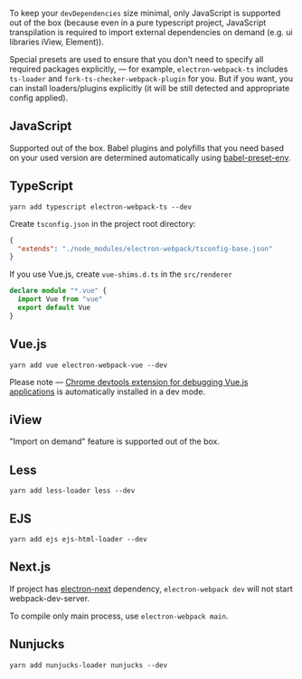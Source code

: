 To keep your `devDependencies` size minimal, only JavaScript is supported out of the box
(because even in a pure typescript project, JavaScript transpilation is required to import external dependencies on demand (e.g. ui libraries iView, Element)).

Special presets are used to ensure that you don't need to specify all required packages explicitly, — for example, `electron-webpack-ts` includes `ts-loader` and `fork-ts-checker-webpack-plugin` for you.
But if you want, you can install loaders/plugins explicitly (it will be still detected and appropriate config applied).

## JavaScript

Supported out of the box.
Babel plugins and polyfills that you need based on your used version are determined automatically using [babel-preset-env](https://github.com/babel/babel-preset-env).

## TypeScript

`yarn add typescript electron-webpack-ts --dev`

Create `tsconfig.json` in the project root directory:

```json
{
  "extends": "./node_modules/electron-webpack/tsconfig-base.json"
}
```

If you use Vue.js, create `vue-shims.d.ts` in the `src/renderer`

```typescript
declare module "*.vue" {
  import Vue from "vue"
  export default Vue
}
```

## Vue.js

`yarn add vue electron-webpack-vue --dev`

Please note — [Chrome devtools extension for debugging Vue.js applications](https://github.com/vuejs/vue-devtools) is automatically installed in a dev mode. 

## iView

"Import on demand" feature is supported out of the box.

## Less

`yarn add less-loader less --dev`

## EJS

`yarn add ejs ejs-html-loader --dev`

## Next.js

If project has [electron-next](https://github.com/leo/electron-next) dependency, `electron-webpack dev` will not start webpack-dev-server.

To compile only main process, use `electron-webpack main`.

## Nunjucks

`yarn add nunjucks-loader nunjucks --dev`